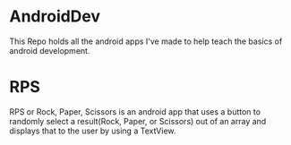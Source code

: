 # AndroidDev
This Repo holds all the android apps I've made to help teach the basics of android development. 

# RPS
RPS or Rock, Paper, Scissors is an android app that uses a button to randomly select a result(Rock, Paper, or Scissors) out of an array and displays that to the user by using a TextView.
